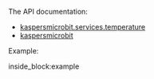 The API documentation: 

- [kaspersmicrobit.services.temperature](/reference/services/temperature/)
- [kaspersmicrobit](/reference/kaspersmicrobit)

Example:

<!--codeinclude-->
[](../examples/microbit-temperature.py) inside_block:example
<!--/codeinclude-->
